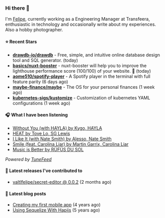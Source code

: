 ### Hi there 👋

I'm [Felipe](https://felipevm.com), currently working as a Engineering Manager at Transfeera, enthusiastic in technology and occasionally write about my experiences. Also a hobby photographer.

#### ⭐ Recent Stars
- **[drawdb-io/drawdb](https://github.com/drawdb-io/drawdb)** - Free, simple, and intuitive online database design tool and SQL generator. (today)
- **[basics/nuxt-booster](https://github.com/basics/nuxt-booster)** - nuxt-booster will help you to improve the lighthouse performance score (100/100) of your website. 🚀 (today)
- **[aome510/spotify-player](https://github.com/aome510/spotify-player)** - A Spotify player in the terminal with full feature parity (6 days ago)
- **[maybe-finance/maybe](https://github.com/maybe-finance/maybe)** - The OS for your personal finances (1 week ago)
- **[kubernetes-sigs/kustomize](https://github.com/kubernetes-sigs/kustomize)** - Customization of kubernetes YAML configurations (1 week ago)

#### 🎧 What I have been listening
- [Without You (with HAYLA) by Kygo, HAYLA](https://open.spotify.com/track/5KW4qNLjWeh7rMbxCfg89N)
- [HEAT by Tove Lo, SG Lewis](https://open.spotify.com/track/3Du9k9oZz7DJCMZviju2lD)
- [I Like It (with Nate Smith) by Alesso, Nate Smith](https://open.spotify.com/track/3MBJxg2sT7CAdqYcdU8C5K)
- [Smile (feat. Carolina Liar) by Martin Garrix, Carolina Liar](https://open.spotify.com/track/73SGUxXPloaU5CfeKkJf5D)
- [Music is Better by RÜFÜS DU SOL](https://open.spotify.com/track/2OnSedqUAqhCLZhCR4gjMw)

_Powered by [TuneFeed](https://tunefeed.app?ref=valtlfelipe-gh-profile)_ 

#### 🚀 Latest releases I've contributed to


- [valtlfelipe/secret-editor @ 0.0.2](https://github.com/valtlfelipe/secret-editor/releases/tag/0.0.2) (2 months ago)

#### 📄 Latest blog posts
- [Creating my first mobile app](https://felipevm.com/posts/creating-my-first-mobile-app/) (4 years ago)
- [Using Sequelize With Hapijs](https://felipevm.com/posts/using-sequelize-with-hapijs/) (5 years ago)
